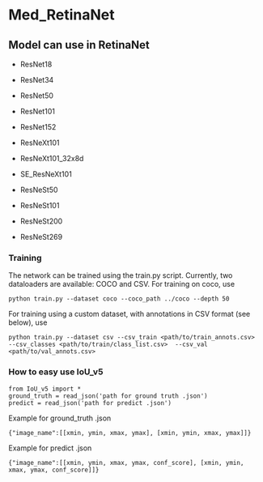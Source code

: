 # Med_RetinaNet
## Model can use in RetinaNet
 - ResNet18
 - ResNet34
 - ResNet50
 - ResNet101
 - ResNet152

 - ResNeXt101
 - ResNeXt101_32x8d
 - SE_ResNeXt101

 - ResNeSt50
 - ResNeSt101
 - ResNeSt200
 - ResNeSt269

### Training
The network can be trained using the train.py script. Currently, two dataloaders are available: COCO and CSV. For training on coco, use

    python train.py --dataset coco --coco_path ../coco --depth 50
For training using a custom dataset, with annotations in CSV format (see below), use

    python train.py --dataset csv --csv_train <path/to/train_annots.csv>  --csv_classes <path/to/train/class_list.csv>  --csv_val <path/to/val_annots.csv>

### How to easy use IoU_v5 ###
    from IoU_v5 import *
    ground_truth = read_json('path for ground truth .json')
    predict = read_json('path for predict .json')
Example for ground_truth .json

    {"image_name":[[xmin, ymin, xmax, ymax], [xmin, ymin, xmax, ymax]]}
Example for predict .json

    {"image_name":[[xmin, ymin, xmax, ymax, conf_score], [xmin, ymin, xmax, ymax, conf_score]]}

